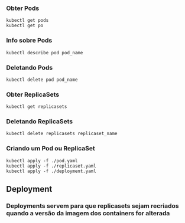 ### Obter Pods
```
kubectl get pods
kubectl get po
```

### Info sobre Pods
```
kubectl describe pod pod_name
```

### Deletando Pods
```
kubectl delete pod pod_name
```

### Obter ReplicaSets
```
kubectl get replicasets
```

### Deletando ReplicaSets
```
kubectl delete replicasets replicaset_name
```

### Criando um Pod ou ReplicaSet
```
kubectl apply -f ./pod.yaml
kubectl apply -f ./replicaset.yaml
kubectl apply -f ./deployment.yaml
```

## Deployment
### Deployments servem para que replicasets sejam recriados quando a versão da imagem dos containers for alterada

